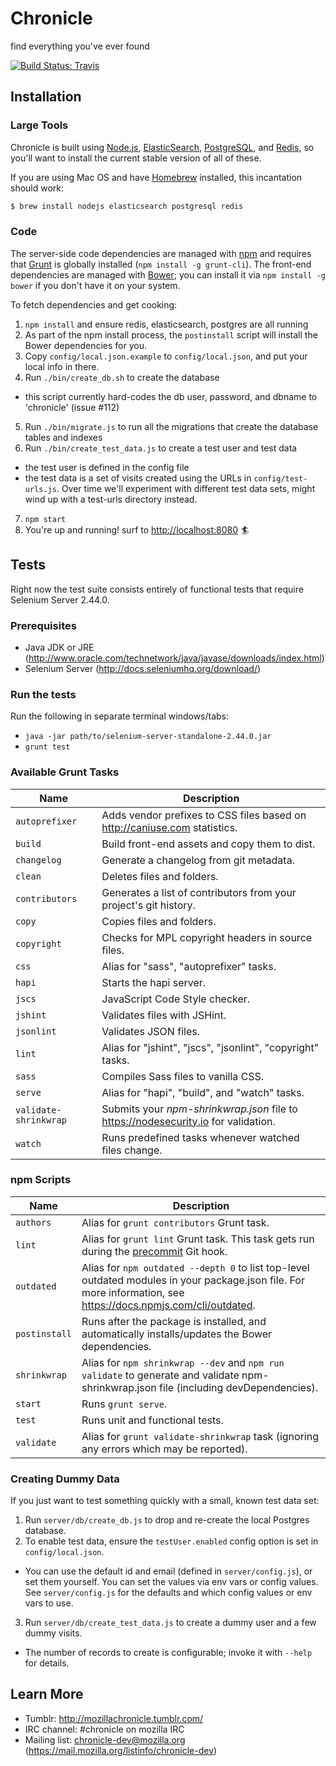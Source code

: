 # Chronicle

find everything you've ever found

[![Build Status: Travis](https://travis-ci.org/mozilla/chronicle.svg?branch=master)](https://travis-ci.org/mozilla/chronicle)

## Installation

### Large Tools

Chronicle is built using [Node.js](https://nodejs.org/), [ElasticSearch](https://www.elasticsearch.org/), [PostgreSQL](http://www.postgresql.org/), and [Redis](http://redis.io/), so you'll want to install the current stable version of all of these.

If you are using Mac OS and have [Homebrew](http://brew.sh/) installed, this incantation should work:

```sh
$ brew install nodejs elasticsearch postgresql redis
```

### Code

The server-side code dependencies are managed with [npm](https://www.npmjs.com/) and requires that [Grunt](http://gruntjs.com/) is globally installed (`npm install -g grunt-cli`). The front-end dependencies are managed with [Bower](https://bower.io/); you can install it via `npm install -g bower` if you don't have it on your system.

To fetch dependencies and get cooking:

1. `npm install` and ensure redis, elasticsearch, postgres are all running
2. As part of the npm install process, the `postinstall` script will install the Bower dependencies for you.
3. Copy `config/local.json.example` to `config/local.json`, and put your local info in there.
4. Run `./bin/create_db.sh` to create the database
  - this script currently hard-codes the db user, password, and dbname to 'chronicle' (issue #112)
5. Run `./bin/migrate.js` to run all the migrations that create the database tables and indexes
6. Run `./bin/create_test_data.js` to create a test user and test data
  - the test user is defined in the config file
  - the test data is a set of visits created using the URLs in `config/test-urls.js`. Over time we'll experiment with different test data sets, might wind up with a test-urls directory instead.
7. `npm start`
8. You're up and running! surf to <http://localhost:8080> :surfer:

## Tests

Right now the test suite consists entirely of functional tests that require Selenium Server 2.44.0.

### Prerequisites

  * Java JDK or JRE (http://www.oracle.com/technetwork/java/javase/downloads/index.html)
  * Selenium Server (http://docs.seleniumhq.org/download/)

### Run the tests

Run the following in separate terminal windows/tabs:

  * `java -jar path/to/selenium-server-standalone-2.44.0.jar`
  * `grunt test`

### Available Grunt Tasks

| Name | Description |
|------|-------------|
| `autoprefixer` | Adds vendor prefixes to CSS files based on <http://caniuse.com> statistics.
| `build` | Build front-end assets and copy them to dist.
| `changelog` | Generate a changelog from git metadata.
| `clean` | Deletes files and folders.
| `contributors` | Generates a list of contributors from your project's git history.
| `copy` | Copies files and folders.
| `copyright` | Checks for MPL copyright headers in source files.
| `css` | Alias for "sass", "autoprefixer" tasks.
| `hapi` | Starts the hapi server.
| `jscs` | JavaScript Code Style checker.
| `jshint` | Validates files with JSHint.
| `jsonlint` | Validates JSON files.
| `lint` | Alias for "jshint", "jscs", "jsonlint", "copyright" tasks.
| `sass` | Compiles Sass files to vanilla CSS.
| `serve` | Alias for "hapi", "build", and "watch" tasks.
| `validate-shrinkwrap` | Submits your _npm-shrinkwrap.json_ file to <https://nodesecurity.io> for validation.
| `watch` | Runs predefined tasks whenever watched files change.


### npm Scripts

| Name | Description |
|------|-------------|
| `authors` | Alias for `grunt contributors` Grunt task.
| `lint` | Alias for `grunt lint` Grunt task. This task gets run during the [precommit](https://www.npmjs.com/package/precommit-hook) Git hook.
| `outdated` | Alias for `npm outdated --depth 0` to list top-level outdated modules in your package.json file. For more information, see <https://docs.npmjs.com/cli/outdated>.
| `postinstall` | Runs after the package is installed, and automatically installs/updates the Bower dependencies.
| `shrinkwrap` | Alias for `npm shrinkwrap --dev` and `npm run validate` to generate and validate npm-shrinkwrap.json file (including devDependencies).
| `start` | Runs `grunt serve`.
| `test` | Runs unit and functional tests.
| `validate` | Alias for `grunt validate-shrinkwrap` task (ignoring any errors which may be reported).

### Creating Dummy Data

If you just want to test something quickly with a small, known test data set:

1. Run `server/db/create_db.js` to drop and re-create the local Postgres database.
2. To enable test data, ensure the `testUser.enabled` config option is set in `config/local.json`.
  - You can use the default id and email (defined in `server/config.js`), or set them yourself.
    You can set the values via env vars or config values.
    See `server/config.js` for the defaults and which config values or env vars to use.
3. Run `server/db/create_test_data.js` to create a dummy user and a few dummy visits.
  - The number of records to create is configurable; invoke it with `--help` for details.

## Learn More
* Tumblr: http://mozillachronicle.tumblr.com/
* IRC channel: #chronicle on mozilla IRC
* Mailing list: chronicle-dev@mozilla.org (https://mail.mozilla.org/listinfo/chronicle-dev)
